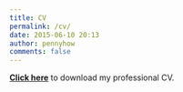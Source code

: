```yaml
---
title: CV
permalink: /cv/
date: 2015-06-10 20:13
author: pennyhow
comments: false
---
```

<!-- wp:paragraph -->
<p><strong><a href="https://pennyhow.files.wordpress.com/2021/09/penelope_how_cv.pdf" target="_blank" rel="noreferrer noopener"><span style="text-decoration:underline;">Click here</span></a></strong> to download my professional CV.</p>
<!-- /wp:paragraph -->
